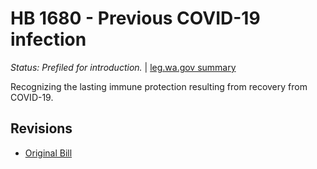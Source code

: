 # HB 1680 - Previous COVID-19 infection
*Status: Prefiled for introduction.* | [leg.wa.gov summary](https://app.leg.wa.gov/billsummary?BillNumber=1680&Year=2021)

Recognizing the lasting immune protection resulting from recovery from COVID-19.

## Revisions
* [Original Bill](1/)